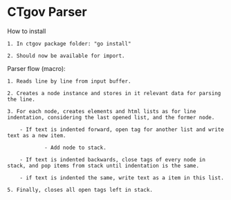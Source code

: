 # CTgov Parser

How to install
    
    1. In ctgov package folder: "go install"

    2. Should now be available for import.

Parser flow (macro):

    1. Reads line by line from input buffer.

    2. Creates a node instance and stores in it relevant data for parsing the line.

    3. For each node, creates elements and html lists as for line indentation, considering the last opened list, and the former node.

        - If text is indented forward, open tag for another list and write text as a new item.

                - Add node to stack.

        - If text is indented backwards, close tags of every node in stack, and pop items from stack until indentation is the same.

        - if text is indented the same, write text as a item in this list.

    5. Finally, closes all open tags left in stack.
